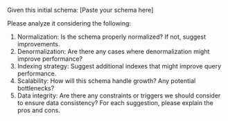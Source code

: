 Given this initial schema:
[Paste your schema here]

Please analyze it considering the following:
1. Normalization: Is the schema properly normalized? If not, suggest improvements.
2. Denormalization: Are there any cases where denormalization might improve performance?
3. Indexing strategy: Suggest additional indexes that might improve query performance.
4. Scalability: How will this schema handle growth? Any potential bottlenecks?
5. Data integrity: Are there any constraints or triggers we should consider to ensure data consistency?
For each suggestion, please explain the pros and cons.